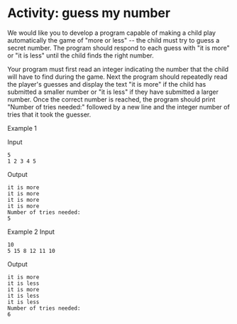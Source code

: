 # Activity: guess my number
We would like you to develop a program capable of making a child play automatically the game of "more or less" -- the child must try to guess a secret number. The program should  respond to each guess with "it is more" or "it is less" until the child finds the right number.

Your program must first read an integer indicating the number that the child will have to find during the game. Next the program should repeatedly read the player's guesses and display the text "it is more" if the child has submitted a smaller number or "it is less" if they have submitted a larger number. Once the correct number is reached, the program should print  "Number of tries needed:" followed by a new line and the integer number of tries that it took the guesser.

Example 1

Input
```
5
1 2 3 4 5
```
Output
```
it is more
it is more
it is more
it is more
Number of tries needed:
5
```
Example 2
Input
```
10
5 15 8 12 11 10
```
Output
```
it is more
it is less
it is more
it is less
it is less
Number of tries needed:
6
```

